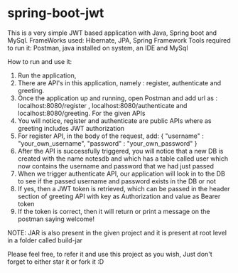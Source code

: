 # spring-boot-jwt
This is a very simple JWT based application with Java, Spring boot and MySql.
FrameWorks used: Hibernate, JPA, Spring Framework
Tools required to run it: Postman, java installed on system, an IDE and MySql

How to run and use it:
1) Run the application,
2) There are API's in this application, namely : register, authenticate and greeting.
3) Once the application up and running, open Postman and add url as : localhost:8080/register , localhost:8080/authenticate and localhost:8080/greeting. For the given APIs
4) You will notice, register and authenticate are public APIs where as greeting includes JWT authorization
5) For register API, in the body of the request, add:
    {
    "username" : "your_own_username",
    "password" : "your_own_password"
    }
6) After the API is successfully triggered, you will notice that a new DB is created with the name notesdb and which has a table called user which now contains the username and password that we had just passed
7) When we trigger authenticate API, our application will look in to the DB to see if the passed username and password exists in the DB or not
8) If yes, then a JWT token is retrieved, which can be passed in the header section of greeting API with key as Authorization and value as Bearer token
9) If the token is correct, then it will return or print a message on the postman saying welcome!    


NOTE: JAR is also present in the given project and it is present at root level in a folder called build-jar

Please feel free, to refer it and use this project as you wish, Just don't forget to either star it or fork it :D
